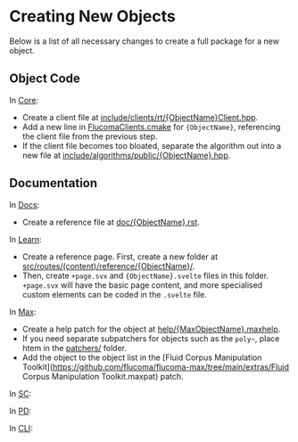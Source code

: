Creating New Objects
=========================

Below is a list of all necessary changes to create a full package for a new object.

## Object Code
In [Core](https://github.com/flucoma/flucoma-core):
* Create a client file at [include/clients/rt/{ObjectName}Client.hpp](https://github.com/flucoma/flucoma-core/tree/main/include/clients/rt).
* Add a new line in [FlucomaClients.cmake](https://github.com/flucoma/flucoma-core/blob/main/FlucomaClients.cmake) for `{ObjectName}`, referencing the client file from the previous step.
* If the client file becomes too bloated, separate the algorithm out into a new file at [include/algorithms/public/{ObjectName}.hpp](https://github.com/flucoma/flucoma-core/tree/main/include/algorithms/public).

## Documentation
In [Docs](https://github.com/flucoma/flucoma-docs):
* Create a reference file at [doc/{ObjectName}.rst](https://github.com/flucoma/flucoma-docs/tree/main/doc/).

In [Learn](https://github.com/flucoma/learn-website):
* Create a reference page. First, create a new folder at [src/routes/(content)/reference/{ObjectName}/](https://github.com/flucoma/learn-website/tree/main/src/routes/(content)/reference).
* Then, create `+page.svx` and `{ObjectName}.svelte` files in this folder. `+page.svx` will have the basic page content, and more specialised custom elements can be coded in the `.svelte` file.

In [Max](https://github.com/flucoma/flucoma-max):
* Create a help patch for the object at [help/{MaxObjectName}.maxhelp](https://github.com/flucoma/flucoma-max/tree/main/help).
* If you need separate subpatchers for objects such as the `poly~`, place htem in the [patchers/](https://github.com/flucoma/flucoma-max/tree/main/patchers) folder.
* Add the object to the object list in the [Fluid Corpus Manipulation Toolkit](https://github.com/flucoma/flucoma-max/tree/main/extras/Fluid Corpus Manipulation Toolkit.maxpat) patch.

In [SC](https://github.com/flucoma/flucoma-sc):

In [PD](https://github.com/flucoma/flucoma-pd):

In [CLI](https://github.com/flucoma/flucoma-cli):
